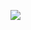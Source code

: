 <img src=https://github.com/clarentcelsia/ML-Models/assets/66846357/39efb2ad-2bff-4239-9c20-742eae768604></img>
<br>



